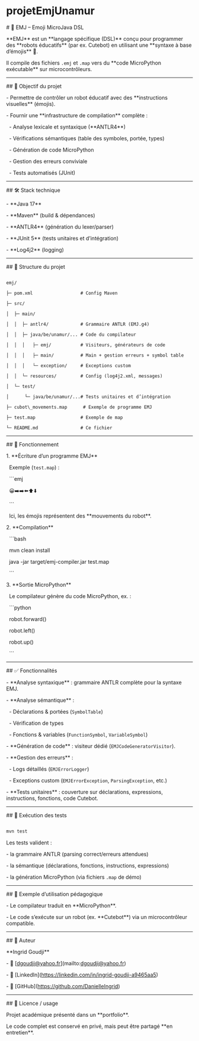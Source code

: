 # projetEmjUnamur



\# 🐹 EMJ – Emoji MicroJava DSL



\*\*EMJ\*\* est un \*\*langage spécifique (DSL)\*\* conçu pour programmer des \*\*robots éducatifs\*\* (par ex. Cutebot) en utilisant une \*\*syntaxe à base d’émojis\*\* 🎉.  

Il compile des fichiers `.emj` et `.map` vers du \*\*code MicroPython exécutable\*\* sur microcontrôleurs.



---



\## 🚀 Objectif du projet



\- Permettre de contrôler un robot éducatif avec des \*\*instructions visuelles\*\* (émojis).  

\- Fournir une \*\*infrastructure de compilation\*\* complète :

&nbsp; - Analyse lexicale et syntaxique (\*\*ANTLR4\*\*)

&nbsp; - Vérifications sémantiques (table des symboles, portée, types)

&nbsp; - Génération de code MicroPython

&nbsp; - Gestion des erreurs conviviale

&nbsp; - Tests automatisés (JUnit)



---



\## 🛠️ Stack technique



\- \*\*Java 17\*\*  

\- \*\*Maven\*\* (build \& dépendances)  

\- \*\*ANTLR4\*\* (génération du lexer/parser)  

\- \*\*JUnit 5\*\* (tests unitaires et d’intégration)  

\- \*\*Log4j2\*\* (logging)  



---



\## 📂 Structure du projet



```

emj/

├─ pom.xml                  # Config Maven

├─ src/

│  ├─ main/

│  │  ├─ antlr4/            # Grammaire ANTLR (EMJ.g4)

│  │  ├─ java/be/unamur/... # Code du compilateur

│  │  │   ├─ emj/           # Visiteurs, générateurs de code

│  │  │   ├─ main/          # Main + gestion erreurs + symbol table

│  │  │   └─ exception/     # Exceptions custom

│  │  └─ resources/         # Config (log4j2.xml, messages)

│  └─ test/

│      └─ java/be/unamur/...# Tests unitaires et d’intégration

├─ cubot\_movements.map      # Exemple de programme EMJ

├─ test.map                 # Exemple de map

└─ README.md                # Ce fichier

```



---



\## 🔎 Fonctionnement



1\. \*\*Écriture d’un programme EMJ\*\*  

&nbsp;  Exemple (`test.map`) :

&nbsp;  ```emj

&nbsp;  😀➡️➡️⬅️⬆️⬇️

&nbsp;  ```



&nbsp;  Ici, les émojis représentent des \*\*mouvements du robot\*\*.



2\. \*\*Compilation\*\*  

&nbsp;  ```bash

&nbsp;  mvn clean install

&nbsp;  java -jar target/emj-compiler.jar test.map

&nbsp;  ```



3\. \*\*Sortie MicroPython\*\*  

&nbsp;  Le compilateur génère du code MicroPython, ex. :

&nbsp;  ```python

&nbsp;  robot.forward()

&nbsp;  robot.left()

&nbsp;  robot.up()

&nbsp;  ```



---



\## ✅ Fonctionnalités



\- \*\*Analyse syntaxique\*\* : grammaire ANTLR complète pour la syntaxe EMJ.  

\- \*\*Analyse sémantique\*\* :  

&nbsp; - Déclarations \& portées (`SymbolTable`)  

&nbsp; - Vérification de types  

&nbsp; - Fonctions \& variables (`FunctionSymbol`, `VariableSymbol`)  

\- \*\*Génération de code\*\* : visiteur dédié (`EMJCodeGeneratorVisitor`).  

\- \*\*Gestion des erreurs\*\* :  

&nbsp; - Logs détaillés (`EMJErrorLogger`)  

&nbsp; - Exceptions custom (`EMJErrorException`, `ParsingException`, etc.)  

\- \*\*Tests unitaires\*\* : couverture sur déclarations, expressions, instructions, fonctions, code Cutebot.  



---



\## 🧪 Exécution des tests



```bash

mvn test

```



Les tests valident :

\- la grammaire ANTLR (parsing correct/erreurs attendues)  

\- la sémantique (déclarations, fonctions, instructions, expressions)  

\- la génération MicroPython (via fichiers `.map` de démo)  



---



\## 📸 Exemple d’utilisation pédagogique



\- Le compilateur traduit en \*\*MicroPython\*\*.  

\- Le code s’exécute sur un robot (ex. \*\*Cutebot\*\*) via un microcontrôleur compatible.  



---



\## 👤 Auteur



\*\*Ingrid Goudji\*\*  

\- 📧 \[dgoudji@yahoo.fr](mailto:dgoudji@yahoo.fr)  

\- 💼 \[LinkedIn](https://linkedin.com/in/ingrid-goudji-a9465aa5)  

\- 🐙 \[GitHub](https://github.com/DanielleIngrid)  



---



\## 📄 Licence / usage



Projet académique présenté dans un \*\*portfolio\*\*.  

Le code complet est conservé en privé, mais peut être partagé \*\*en entretien\*\*.



